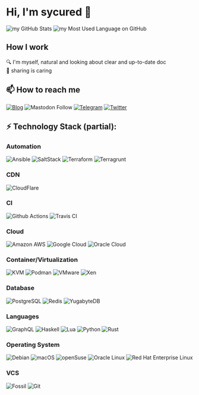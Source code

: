 # Hi, I'm sycured 👋

![my GitHub Stats](https://github-readme-stats.vercel.app/api?username=sycured&count_private=true&show_icons=true&theme=tokyonight&hide_border=true&include_all_commits=true)
![my Most Used Language on GitHub](https://github-readme-stats.vercel.app/api/top-langs/?username=sycured&theme=tokyonight&langs_count=8&hide_border=true&show_icons=true&include_all_commits=true&count_private=true&layout=compact)

## How I work
🔍 I'm myself, natural and looking about clear and up-to-date doc  
💝 sharing is caring


## 📫 How to reach me
[![Blog](https://img.shields.io/badge/Join_me_on-my_blog-black?style=flat-square&logo=google-chrome)](https://sycured.com)
![Mastodon Follow](https://img.shields.io/mastodon/follow/108199320587374276?domain=https%3A%2F%2Fmastodon.technology&style=social)
[![Telegram](https://img.shields.io/badge/Join_me_on-Telegram-black?style=flat-square&logo=telegram)](https://t.me/sycured)
[![Twitter](https://img.shields.io/badge/Join_me_on-Twitter-black?style=flat-square&logo=twitter)](https://twitter.com/sycured)

## ⚡ Technology Stack (partial):

### Automation
![Ansible](https://img.shields.io/badge/Ansible-black?style=flat-square&logo=Ansible)
![SaltStack](https://img.shields.io/badge/-SaltStack-black?style=flat-square&logo=Saltstack&logoColor=white)
![Terraform](https://img.shields.io/badge/-Terraform-black?style=flat-square&logo=Terraform)
![Terragrunt](https://img.shields.io/badge/-Terragrunt-black?style=flat-square&logo=Terraform)

### CDN
![CloudFlare](https://img.shields.io/badge/-CloudFlare-black?style=flat-square&logo=cloudflare&logoColor=white)
### CI
![Github Actions](https://img.shields.io/badge/-Github_Actions-black?style=flat-square&logo=github-actions&logoColor=white)
![Travis CI](https://img.shields.io/badge/Travis_CI-black?style=flat-square&logo=travis-ci&logoColor=white)


### Cloud
![Amazon AWS](https://img.shields.io/badge/Amazon_AWS-black?style=flat-square&logo=amazon-aws)
![Google Cloud](https://img.shields.io/badge/Google_Cloud-black?style=flat-square&logo=google-cloud&logoColor=white)
![Oracle Cloud](https://img.shields.io/badge/Oracle_Cloud-black?style=flat-square&logo=oracle)

### Container/Virtualization
![KVM](https://img.shields.io/badge/-KVM-black?style=flat-square&logo=kvm&logoColor=white)
![Podman](https://img.shields.io/badge/-Podman-black?style=flat-square&logo=podman)
![VMware](https://img.shields.io/badge/-VMware-black?style=flat-square&logo=vmware&logoColor=white)
![Xen](https://img.shields.io/badge/-Xen-black?style=flat-square&logo=Xen&logoColor=white)

### Database
![PostgreSQL](https://img.shields.io/badge/-PostgreSQL-black?style=flat-square&logo=postgresql)
![Redis](https://img.shields.io/badge/-Redis-black?style=flat-square&logo=Redis&logoColor=white)
![YugabyteDB](https://img.shields.io/badge/-YugabyteDB-black?style=flat-square&logo=yugabytedb)

### Languages
![GraphQL](https://img.shields.io/badge/-GraphQL-black?style=flat-square&logo=graphql)
![Haskell](https://img.shields.io/badge/-Haskell-black?style=flat-square&logo=Haskell)
![Lua](https://img.shields.io/badge/-Lua-black?style=flat-square&logo=lua)
![Python](https://img.shields.io/badge/-Python-black?style=flat-square&logo=Python&logoColor=white)
![Rust](https://img.shields.io/badge/-Rust-black?style=flat-square&logo=rust)

### Operating System
![Debian](https://img.shields.io/badge/-Debian-black?style=flat-square&logo=debian)
![macOS](https://img.shields.io/badge/-macOS-black?style=flat-square&logo=apple)
![openSuse](https://img.shields.io/badge/-openSuse-black?style=flat-square&logo=opensuse&logoColor=white)
![Oracle Linux](https://img.shields.io/badge/-Oracle_Linux-black?style=flat-square&logo=oracle)
![Red Hat Enterprise Linux](https://img.shields.io/badge/-RHEL-black?style=flat-square&logo=red-hat)

### VCS
![Fossil](https://img.shields.io/badge/-Fossil-black?style=flat-square&logo=fossil)
![Git](https://img.shields.io/badge/-Git-black?style=flat-square&logo=git&logoColor=white)
